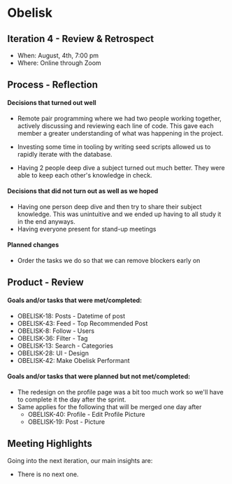 # Obelisk

## Iteration 4 - Review & Retrospect

 * When: August, 4th, 7:00 pm
 * Where: Online through Zoom

## Process - Reflection

#### Decisions that turned out well

- Remote pair programming where we had two people working together, actively discussing and reviewing each line of code. This gave each member a greater understanding of what was happening in the project.

- Investing some time in tooling by writing seed scripts allowed us to rapidly iterate with the database.

- Having 2 people deep dive a subject turned out much better. They were able to keep each other's knowledge in check.


#### Decisions that did not turn out as well as we hoped
- Having one person deep dive and then try to share their subject knowledge. This was unintuitive and we ended up having to all study it in the end anyways. 
- Having everyone present for stand-up meetings
#### Planned changes
- Order the tasks we do so that we can remove blockers early on

## Product - Review

#### Goals and/or tasks that were met/completed:

- OBELISK-18: Posts - Datetime of post
- OBELISK-43: Feed - Top Recommended Post
- OBELISK-8: Follow - Users
- OBELISK-36: Filter - Tag
- OBELISK-13: Search - Categories
- OBELISK-28: UI - Design
- OBELISK-42: Make Obelisk Performant

#### Goals and/or tasks that were planned but not met/completed:

- The redesign on the profile page was a bit too much work so we'll have to complete it the day after the sprint.
- Same applies for the following that will be merged one day after
	- OBELISK-40: Profile - Edit Profile Picture
	- OBELISK-19: Post - Picture

## Meeting Highlights

Going into the next iteration, our main insights are:
- There is no next one.


